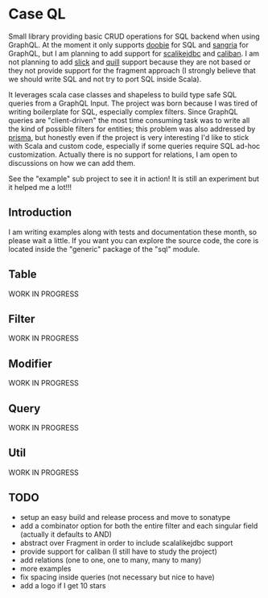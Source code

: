 # Case QL

Small library providing basic CRUD operations for SQL backend when using GraphQL. At the moment it only supports 
[doobie](https://github.com/tpolecat/doobie) for SQL and [sangria](https://github.com/sangria-graphql/sangria) 
for GraphQL, but I am planning to add support for [scalikejdbc](https://github.com/scalikejdbc/scalikejdbc) and 
[caliban](https://github.com/ghostdogpr/caliban). I am not planning to add [slick](https://github.com/slick/slick) and 
[quill](https://github.com/getquill/quill) support because they are not based or they not provide support for the 
fragment approach (I strongly believe that we should write SQL and not try to port SQL inside Scala).

It leverages scala case classes and shapeless to build type safe SQL queries from a GraphQL Input. The project was 
born because I was tired of writing boilerplate for SQL, especially complex filters. Since GraphQL queries are 
"client-driven" the most time consuming task was to write all the kind of possible filters for entities; this problem 
was also addressed by [prisma](https://www.prisma.io/docs/reference/prisma-api/queries-ahwee4zaey#filtering-by-field), 
but honestly even if the project is very interesting I'd like to stick with Scala and custom code, especially if some 
queries require SQL ad-hoc customization. Actually there is no support for relations, I am open to discussions on how 
we can add them.

See the "example" sub project to see it in action! It is still an experiment but it helped me a lot!!!

## Introduction

I am writing examples along with tests and documentation these month, so please
wait a little. If you want you can explore the source code, the core is located
inside the "generic" package of the "sql" module.

## Table

WORK IN PROGRESS

<!-- [here](./docs/table.md) -->

## Filter

WORK IN PROGRESS

<!-- [here](./docs/filter.md) -->

## Modifier

WORK IN PROGRESS

<!-- [here](./docs/modifier.md) -->

## Query

WORK IN PROGRESS

<!-- [here](./docs/modifier.md) -->

## Util

WORK IN PROGRESS

<!-- [here](./docs/util.md) -->

## TODO

- setup an easy build and release process and move to sonatype
- add a combinator option for both the entire filter and each singular field (actually it defaults to AND) 
- abstract over Fragment in order to include scalalikejdbc support
- provide support for caliban (I still have to study the project)
- add relations (one to one, one to many, many to many)
- more examples
- fix spacing inside queries (not necessary but nice to have)
- add a logo if I get 10 stars
